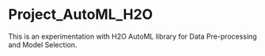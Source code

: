 # Project_AutoML_H2O
This is an experimentation with H2O AutoML library for Data Pre-processing and Model Selection.
